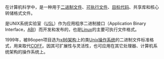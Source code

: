 在计算机科学中，是一种用于[二进制文件](https://baike.baidu.com/item/二进制文件/996661)、[可执行文件](https://baike.baidu.com/item/可执行文件)、[目标代码](https://baike.baidu.com/item/目标代码/9407934)、共享库和核心转储格式文件。

是UNIX系统实验室（[USL](https://baike.baidu.com/item/USL)）作为应用程序二进制接口（Application Binary Interface，[ABI](https://baike.baidu.com/item/ABI)）而开发和发布的，也是[Linux](https://baike.baidu.com/item/Linux/27050)的主要可执行文件格式。

1999年，被86open项目选为[x86架构](https://baike.baidu.com/item/x86架构/7470217)上的类[Unix操作系统](https://baike.baidu.com/item/Unix操作系统)的二进制文件标准格式，用来取代[COFF](https://baike.baidu.com/item/COFF)。因其可扩展性与灵活性，也可应用在其它处理器、计算机系统架构的操作系统上。